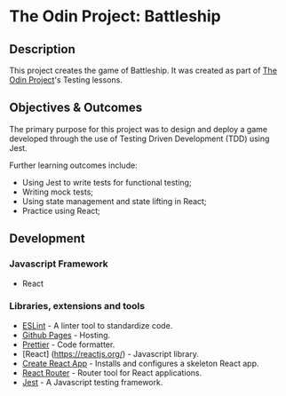 # The Odin Project: Battleship

## Description

This project creates the game of Battleship. It was created as part of [The Odin Project](https://www.theodinproject.com/courses/javascript/lessons/battleship)'s Testing lessons.

## Objectives & Outcomes

The primary purpose for this project was to design and deploy a game developed through the use of Testing Driven Development (TDD) using Jest.

Further learning outcomes include:

- Using Jest to write tests for functional testing;
- Writing mock tests;
- Using state management and state lifting in React;
- Practice using React;

## Development

### Javascript Framework

- React

### Libraries, extensions and tools

- [ESLint](https://eslint.org/) - A linter tool to standardize code.
- [Github Pages](https://pages.github.com/) - Hosting.
- [Prettier](https://prettier.io/) - Code formatter.
- [React] (https://reactjs.org/) - Javascript library.
- [Create React App](https://github.com/facebook/create-react-app) - Installs and configures a skeleton React app.
- [React Router](https://reactrouter.com/web/guides/quick-start) - Router tool for React applications.
- [Jest](https://jestjs.io/) - A Javascript testing framework.
